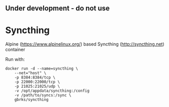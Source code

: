 ## Under development - do not use

# Syncthing

Alpine (https://www.alpinelinux.org/) based Syncthing (http://syncthing.net) container

Run with:

```
docker run -d --name=syncthing \
	--net="host" \
	-p 8384:8384/tcp \
	-p 22000:22000/tcp \
	-p 21025:21025/udp \
	-v /opt/appdata/syncthing:/config
	-v /path/to/syncs:/sync \
	gbrks/syncthing
```
